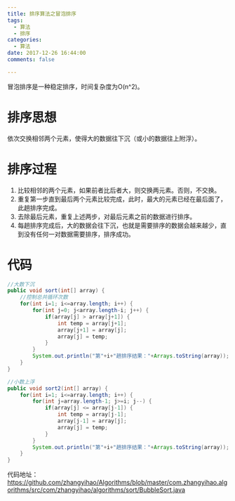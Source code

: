 ```yaml
---
title: 排序算法之冒泡排序
tags:
  - 算法
  - 排序
categories:
  - 算法
date: 2017-12-26 16:44:00
comments: false

---
```

冒泡排序是一种稳定排序，时间复杂度为O(n^2)。

# 排序思想 #
依次交换相邻两个元素，使得大的数据往下沉（或小的数据往上附浮）。

# 排序过程 #

1. 比较相邻的两个元素，如果前者比后者大，则交换两元素。否则，不交换。
2. 重复第一步直到最后两个元素比较完成，此时，最大的元素已经在最后面了，此趟排序完成。
3. 去除最后元素，重复上述两步，对最后元素之前的数据进行排序。
4. 每趟排序完成后，大的数据会往下沉，也就是需要排序的数据会越来越少，直到没有任何一对数据需要排序，排序成功。

<!--more-->

# 代码 #

```java
//大数下沉
public void sort(int[] array) {
	//控制总共循环次数
	for(int i=1; i<=array.length; i++) {
		for(int j=0; j<array.length-i; j++) {
			if(array[j] > array[j+1]) {
				int temp = array[j+1];
				array[j+1] = array[j];
				array[j] = temp;
			}
		}
		System.out.println("第"+i+"趟排序结果："+Arrays.toString(array));
	}
}

//小数上浮
public void sort2(int[] array) {
	for(int i=1; i<=array.length; i++) {
		for(int j=array.length-1; j>=i; j--) {
			if(array[j] <= array[j-1]) {
				int temp = array[j-1];
				array[j-1] = array[j];
				array[j] = temp;
			}
		}
		System.out.println("第"+i+"趟排序结果："+Arrays.toString(array));
	}
}
```
代码地址：https://github.com/zhangyihao/Algorithms/blob/master/com.zhangyihao.algorithms/src/com/zhangyihao/algorithms/sort/BubbleSort.java
